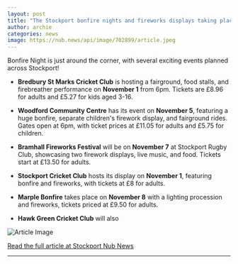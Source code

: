 ```yaml
---
layout: post
title: "The Stockport bonfire nights and fireworks displays taking place 2025"
author: archie
categories: news
image: https://nub.news/api/image/702899/article.jpeg
---
```

Bonfire Night is just around the corner, with several exciting events planned across Stockport! 

- **Bredbury St Marks Cricket Club** is hosting a fairground, food stalls, and firebreather performance on **November 1** from 6pm. Tickets are £8.96 for adults and £5.27 for kids aged 3-16.

- **Woodford Community Centre** has its event on **November 5**, featuring a huge bonfire, separate children's firework display, and fairground rides. Gates open at 6pm, with ticket prices at £11.05 for adults and £5.75 for children.

- **Bramhall Fireworks Festival** will be on **November 7** at Stockport Rugby Club, showcasing two firework displays, live music, and food. Tickets start at £13.50 for adults.

- **Stockport Cricket Club** hosts its display on **November 1**, featuring bonfire and fireworks, with tickets at £8 for adults.

- **Marple Bonfire** takes place on **November 8** with a lighting procession and fireworks, tickets priced at £9.50 for adults.

- **Hawk Green Cricket Club** will also

![Article Image](https://nub.news/api/image/702899/article.jpeg)

[Read the full article at Stockport Nub News](https://stockport.nub.news/news/local-news/stockport-bonfire-night-and-fireworks-displays-2025-276104)

---
